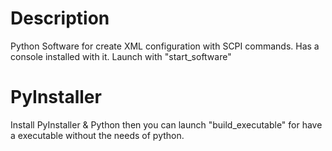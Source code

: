 # Description
<p>
Python Software for create XML configuration with SCPI commands. Has a console installed with it. Launch with "start_software"
</p>

# PyInstaller

<p>
Install PyInstaller & Python then you can launch "build_executable" for have a executable without the needs of python.
</p>
